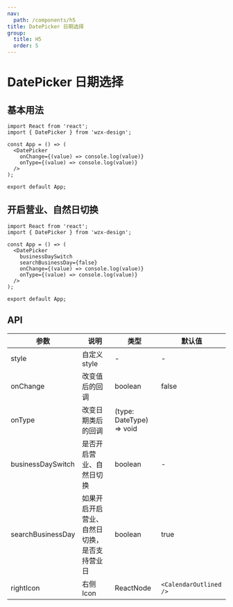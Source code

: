 ```yaml
---
nav:
  path: /components/h5
title: DatePicker 日期选择
group:
  title: H5
  order: 5
---
```


# DatePicker 日期选择

## 基本用法

```tsx
import React from 'react';
import { DatePicker } from 'wzx-design';

const App = () => (
  <DatePicker
    onChange={(value) => console.log(value)}
    onType={(value) => console.log(value)}
  />
);

export default App;
```

## 开启营业、自然日切换

```tsx
import React from 'react';
import { DatePicker } from 'wzx-design';

const App = () => (
  <DatePicker
    businessDaySwitch
    searchBusinessDay={false}
    onChange={(value) => console.log(value)}
    onType={(value) => console.log(value)}
  />
);

export default App;
```

## API

| 参数              | 说明                                         | 类型                     | 默认值                 |
| ----------------- | -------------------------------------------- | ------------------------ | ---------------------- |
| style             | 自定义 style                                 | -                        | -                      |
| onChange          | 改变值后的回调                               | boolean                  | false                  |
| onType            | 改变日期类后的回调                           | (type: DateType) => void |                        |
| businessDaySwitch | 是否开启营业、自然日切换                     | boolean                  | -                      |
| searchBusinessDay | 如果开启开启营业、自然日切换，是否支持营业日 | boolean                  | true                   |
| rightIcon         | 右侧 Icon                                    | ReactNode                | `<CalendarOutlined />` |
